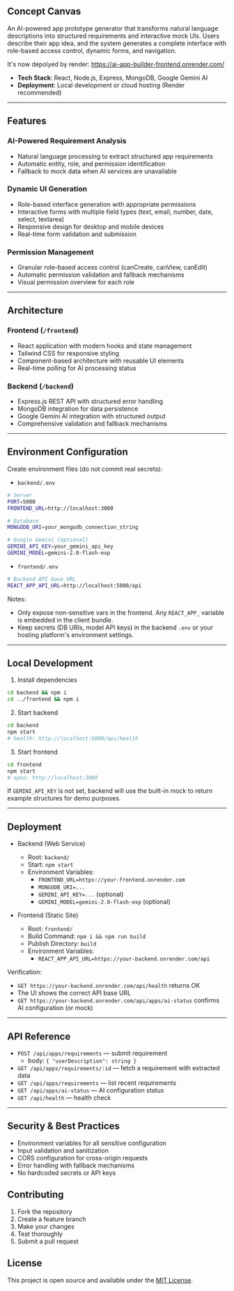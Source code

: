 ## Concept Canvas

An AI-powered app prototype generator that transforms natural language descriptions into structured requirements and interactive mock UIs. Users describe their app idea, and the system generates a complete interface with role-based access control, dynamic forms, and navigation.

It's now depolyed by render: https://ai-app-builder-frontend.onrender.com/

- **Tech Stack**: React, Node.js, Express, MongoDB, Google Gemini AI
- **Deployment**: Local development or cloud hosting (Render recommended)

---

## Features

### AI-Powered Requirement Analysis
- Natural language processing to extract structured app requirements
- Automatic entity, role, and permission identification
- Fallback to mock data when AI services are unavailable

### Dynamic UI Generation
- Role-based interface generation with appropriate permissions
- Interactive forms with multiple field types (text, email, number, date, select, textarea)
- Responsive design for desktop and mobile devices
- Real-time form validation and submission

### Permission Management
- Granular role-based access control (canCreate, canView, canEdit)
- Automatic permission validation and fallback mechanisms
- Visual permission overview for each role

---

## Architecture

### Frontend (`/frontend`)
- React application with modern hooks and state management
- Tailwind CSS for responsive styling
- Component-based architecture with reusable UI elements
- Real-time polling for AI processing status

### Backend (`/backend`)
- Express.js REST API with structured error handling
- MongoDB integration for data persistence
- Google Gemini AI integration with structured output
- Comprehensive validation and fallback mechanisms

---

## Environment Configuration

Create environment files (do not commit real secrets):

- `backend/.env`
```bash
# Server
PORT=5000
FRONTEND_URL=http://localhost:3000

# Database
MONGODB_URI=your_mongodb_connection_string

# Google Gemini (optional)
GEMINI_API_KEY=your_gemini_api_key
GEMINI_MODEL=gemini-2.0-flash-exp
```

- `frontend/.env`
```bash
# Backend API base URL
REACT_APP_API_URL=http://localhost:5000/api
```

Notes:
- Only expose non-sensitive vars in the frontend. Any `REACT_APP_` variable is embedded in the client bundle.
- Keep secrets (DB URIs, model API keys) in the backend `.env` or your hosting platform's environment settings.

---

## Local Development

1) Install dependencies
```bash
cd backend && npm i
cd ../frontend && npm i
```

2) Start backend
```bash
cd backend
npm start
# health: http://localhost:5000/api/health
```

3) Start frontend
```bash
cd frontend
npm start
# open: http://localhost:3000
```

If `GEMINI_API_KEY` is not set, backend will use the built-in mock to return example structures for demo purposes.

---

## Deployment

- Backend (Web Service)
  - Root: `backend/`
  - Start: `npm start`
  - Environment Variables:
    - `FRONTEND_URL=https://your-frontend.onrender.com`
    - `MONGODB_URI=...`
    - `GEMINI_API_KEY=...` (optional)
    - `GEMINI_MODEL=gemini-2.0-flash-exp` (optional)

- Frontend (Static Site)
  - Root: `frontend/`
  - Build Command: `npm i && npm run build`
  - Publish Directory: `build`
  - Environment Variables:
    - `REACT_APP_API_URL=https://your-backend.onrender.com/api`

Verification:
- `GET https://your-backend.onrender.com/api/health` returns OK
- The UI shows the correct API base URL
- `GET https://your-backend.onrender.com/api/apps/ai-status` confirms AI configuration (or mock)

---

## API Reference
- `POST /api/apps/requirements` — submit requirement
  - body: `{ "userDescription": string }`
- `GET /api/apps/requirements/:id` — fetch a requirement with extracted data
- `GET /api/apps/requirements` — list recent requirements
- `GET /api/apps/ai-status` — AI configuration status
- `GET /api/health` — health check

---

## Security & Best Practices

- Environment variables for all sensitive configuration
- Input validation and sanitization
- CORS configuration for cross-origin requests
- Error handling with fallback mechanisms
- No hardcoded secrets or API keys

## Contributing

1. Fork the repository
2. Create a feature branch
3. Make your changes
4. Test thoroughly
5. Submit a pull request

## License

This project is open source and available under the [MIT License](LICENSE).
